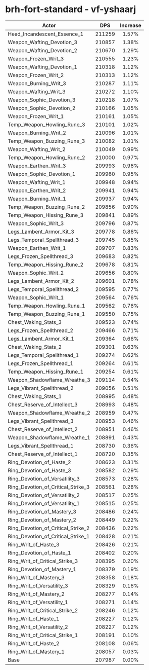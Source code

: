 # brh-fort-standard - vf-yshaarj
| Actor | DPS | Increase |
|---|:---:|:---:|
|Head_Incandescent_Essence_1|211259|1.57%|
|Weapon_Wafting_Devotion_3|210857|1.38%|
|Weapon_Wafting_Devotion_2|210670|1.29%|
|Weapon_Frozen_Writ_3|210555|1.23%|
|Weapon_Wafting_Devotion_1|210318|1.12%|
|Weapon_Frozen_Writ_2|210313|1.12%|
|Weapon_Burning_Writ_3|210287|1.11%|
|Weapon_Wafting_Writ_3|210272|1.10%|
|Weapon_Sophic_Devotion_3|210218|1.07%|
|Weapon_Sophic_Devotion_2|210166|1.05%|
|Weapon_Frozen_Writ_1|210161|1.05%|
|Temp_Weapon_Howling_Rune_3|210101|1.02%|
|Weapon_Burning_Writ_2|210096|1.01%|
|Temp_Weapon_Buzzing_Rune_3|210082|1.01%|
|Weapon_Wafting_Writ_2|210049|0.99%|
|Temp_Weapon_Howling_Rune_2|210000|0.97%|
|Weapon_Earthen_Writ_3|209993|0.96%|
|Weapon_Sophic_Devotion_1|209960|0.95%|
|Weapon_Wafting_Writ_1|209948|0.94%|
|Weapon_Earthen_Writ_2|209941|0.94%|
|Weapon_Burning_Writ_1|209937|0.94%|
|Temp_Weapon_Buzzing_Rune_2|209856|0.90%|
|Temp_Weapon_Hissing_Rune_3|209841|0.89%|
|Weapon_Sophic_Writ_3|209796|0.87%|
|Legs_Lambent_Armor_Kit_3|209778|0.86%|
|Legs_Temporal_Spellthread_3|209745|0.85%|
|Weapon_Earthen_Writ_1|209707|0.83%|
|Legs_Frozen_Spellthread_3|209683|0.82%|
|Temp_Weapon_Hissing_Rune_2|209678|0.81%|
|Weapon_Sophic_Writ_2|209656|0.80%|
|Legs_Lambent_Armor_Kit_2|209601|0.78%|
|Legs_Temporal_Spellthread_2|209595|0.77%|
|Weapon_Sophic_Writ_1|209564|0.76%|
|Temp_Weapon_Howling_Rune_1|209562|0.76%|
|Temp_Weapon_Buzzing_Rune_1|209550|0.75%|
|Chest_Waking_Stats_3|209523|0.74%|
|Legs_Frozen_Spellthread_2|209466|0.71%|
|Legs_Lambent_Armor_Kit_1|209364|0.66%|
|Chest_Waking_Stats_2|209301|0.63%|
|Legs_Temporal_Spellthread_1|209274|0.62%|
|Legs_Frozen_Spellthread_1|209264|0.61%|
|Temp_Weapon_Hissing_Rune_1|209254|0.61%|
|Weapon_Shadowflame_Wreathe_3|209114|0.54%|
|Legs_Vibrant_Spellthread_2|209056|0.51%|
|Chest_Waking_Stats_1|208995|0.48%|
|Chest_Reserve_of_Intellect_3|208993|0.48%|
|Weapon_Shadowflame_Wreathe_2|208959|0.47%|
|Legs_Vibrant_Spellthread_3|208953|0.46%|
|Chest_Reserve_of_Intellect_2|208951|0.46%|
|Weapon_Shadowflame_Wreathe_1|208891|0.43%|
|Legs_Vibrant_Spellthread_1|208730|0.36%|
|Chest_Reserve_of_Intellect_1|208720|0.35%|
|Ring_Devotion_of_Haste_2|208623|0.31%|
|Ring_Devotion_of_Haste_3|208582|0.29%|
|Ring_Devotion_of_Versatility_3|208573|0.28%|
|Ring_Devotion_of_Critical_Strike_3|208561|0.28%|
|Ring_Devotion_of_Versatility_2|208517|0.25%|
|Ring_Devotion_of_Versatility_1|208515|0.25%|
|Ring_Devotion_of_Mastery_3|208486|0.24%|
|Ring_Devotion_of_Mastery_2|208449|0.22%|
|Ring_Devotion_of_Critical_Strike_2|208436|0.22%|
|Ring_Devotion_of_Critical_Strike_1|208428|0.21%|
|Ring_Writ_of_Haste_3|208426|0.21%|
|Ring_Devotion_of_Haste_1|208402|0.20%|
|Ring_Writ_of_Critical_Strike_3|208395|0.20%|
|Ring_Devotion_of_Mastery_1|208379|0.19%|
|Ring_Writ_of_Mastery_3|208358|0.18%|
|Ring_Writ_of_Versatility_3|208329|0.16%|
|Ring_Writ_of_Mastery_2|208277|0.14%|
|Ring_Writ_of_Versatility_1|208271|0.14%|
|Ring_Writ_of_Critical_Strike_2|208246|0.12%|
|Ring_Writ_of_Haste_1|208227|0.12%|
|Ring_Writ_of_Versatility_2|208227|0.12%|
|Ring_Writ_of_Critical_Strike_1|208191|0.10%|
|Ring_Writ_of_Haste_2|208108|0.06%|
|Ring_Writ_of_Mastery_1|208057|0.03%|
|Base|207987|0.00%|

